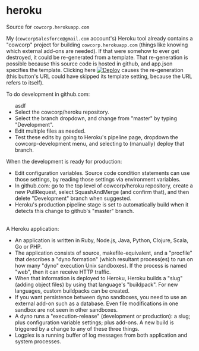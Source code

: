 # heroku
<p>Source for <nobr><code>cowcorp.herokuapp.com</code></nobr></p>
<p>
My <nobr>(<code>cowcorpSalesforce@gmail.com</code> account's) Heroku</nobr> tool already contains a "cowcorp" project for building <nobr><code>cowcorp.herokuapp.com</code></nobr> (things like knowing which external add-ons are needed).
If that were somehow to ever get destroyed, it could be re-generated from a template.
That re-generation is possible because this source code is hosted in github, and app.json specifies the template.
Clicking here <a href="https://heroku.com/deploy?template=https://github.com/cowcorp/heroku"><img src="https://www.herokucdn.com/deploy/button.svg" alt="Deploy"></a> causes the re-generation (this button's URL could have skipped its template setting, because the URL refers to itself).
</p>
<p>To do development in github.com:</p>
<ul>asdf<li>Select the cowcorp/heroku repository.</li>
<li>Select the branch dropdown, and change from "master" by typing "Development".</li>
<li>Edit multiple files as needed.</li>
<li>Test these edits by going to Heroku's pipeline page, dropdown the cowcorp-development menu, and selecting to (manually) deploy that branch.</li></ul>
<p>When the development is ready for production:<ul>
<li>Edit configuration variables. Source code condition statements can use those settings, by reading those settings via environment variables.</li>
<li>In github.com: go to the top level of cowcorp/heroku repository, create a new PullRequest, select SquashAndMerge (and confirm that), and then delete "Development" branch when suggested.</li>
<li>Heroku's production pipeline stage is set to automatically build when it detects this change to github's "master" branch.</li></ul></p>
<br>
A Heroku application:<br><ul>
<li>An application is written in Ruby, Node.js, Java, Python, Clojure, Scala, Go or PHP.</li>
<li>The application consists of source, makefile-equivalent, and a "procfile" that describes a "dyno formation" (which resultant process(es) to run on how many "dyno" execution Unix sandboxes). If the process is named "web", then it can receive HTTP traffic.</li>
<li>When that information is deployed to Heroku, Heroku builds a "slug" (adding object files) by using that language's "buildpack". For new languages, custom buildpacks can be created.</li>
<li>If you want persistence between dyno sandboxes, you need to use an external add-on such as a database. Even file modifications in one sandbox are not seen in other sandboxes.</li>
<li>A dyno runs a "execution-release" (development or production): a slug; plus configuration variable settings; plus add-ons. A new build is triggered by a change to any of these three things.</li>
<li>Logplex is a running buffer of log messages from both application and system processes.</li></ul>
